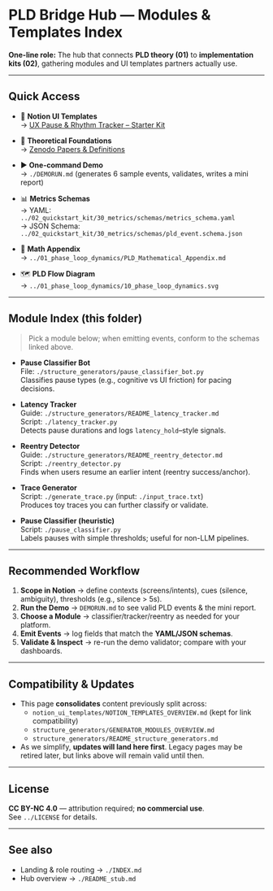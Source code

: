 <!--
Revision notes (2025-08-09)
- Consolidates module/template overviews into a single, skimmable index.
- Keeps legacy pages for link-compatibility; updates will happen here first.
- Do NOT rename to README.md (reserved elsewhere).
-->

# PLD Bridge Hub — Modules & Templates Index

**One-line role:** The hub that connects **PLD theory (01)** to **implementation kits (02)**, gathering modules and UI templates partners actually use.

---

## Quick Access
- 🧰 **Notion UI Templates**  
  → [ UX Pause & Rhythm Tracker – Starter Kit](https://platinum-arch-69c.notion.site/UX-Pause-Rhythm-Tracker-Starter-Kit-2430fc4951e8809481f6c77478a64535)

- 📘 **Theoretical Foundations**  
  → [Zenodo Papers & Definitions](../docs/zenodo_paper_links.md)

- ▶️ **One-command Demo**  
  → `./DEMORUN.md` (generates 6 sample events, validates, writes a mini report)

- 📊 **Metrics Schemas**  
  → YAML: `../02_quickstart_kit/30_metrics/schemas/metrics_schema.yaml`  
  → JSON Schema: `../02_quickstart_kit/30_metrics/schemas/pld_event.schema.json`

- 🧮 **Math Appendix**  
  → `../01_phase_loop_dynamics/PLD_Mathematical_Appendix.md`

- 🗺 **PLD Flow Diagram**  
  → `../01_phase_loop_dynamics/10_phase_loop_dynamics.svg`

---

## Module Index (this folder)
> Pick a module below; when emitting events, conform to the schemas linked above.

- **Pause Classifier Bot**  
  File: `./structure_generators/pause_classifier_bot.py`  
  Classifies pause types (e.g., cognitive vs UI friction) for pacing decisions.

- **Latency Tracker**  
  Guide: `./structure_generators/README_latency_tracker.md`  
  Script: `./latency_tracker.py`  
  Detects pause durations and logs `latency_hold`–style signals.

- **Reentry Detector**  
  Guide: `./structure_generators/README_reentry_detector.md`  
  Script: `./reentry_detector.py`  
  Finds when users resume an earlier intent (reentry success/anchor).

- **Trace Generator**  
  Script: `./generate_trace.py` (input: `./input_trace.txt`)  
  Produces toy traces you can further classify or validate.

- **Pause Classifier (heuristic)**  
  Script: `./pause_classifier.py`  
  Labels pauses with simple thresholds; useful for non-LLM pipelines.

---

## Recommended Workflow
1. **Scope in Notion** → define contexts (screens/intents), cues (silence, ambiguity), thresholds (e.g., silence > 5s).  
2. **Run the Demo** → `DEMORUN.md` to see valid PLD events & the mini report.  
3. **Choose a Module** → classifier/tracker/reentry as needed for your platform.  
4. **Emit Events** → log fields that match the **YAML/JSON schemas**.  
5. **Validate & Inspect** → re-run the demo validator; compare with your dashboards.

---

## Compatibility & Updates
- This page **consolidates** content previously split across:
  - `notion_ui_templates/NOTION_TEMPLATES_OVERVIEW.md` (kept for link compatibility)
  - `structure_generators/GENERATOR_MODULES_OVERVIEW.md`
  - `structure_generators/README_structure_generators.md`
- As we simplify, **updates will land here first**. Legacy pages may be retired later, but links above will remain valid until then.

---

## License
**CC BY-NC 4.0** — attribution required; **no commercial use**.  
See `../LICENSE` for details.

---

## See also
- Landing & role routing → `./INDEX.md`  
- Hub overview → `./README_stub.md`
